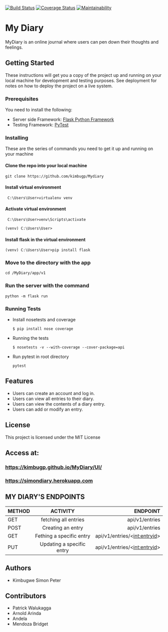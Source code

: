 [![Build Status](https://travis-ci.org/kimbugp/MyDiary.svg?branch=develop)](https://travis-ci.org/kimbugp/MyDiary)
[![Coverage Status](https://coveralls.io/repos/github/kimbugp/MyDiary/badge.svg?branch=master)](https://coveralls.io/github/kimbugp/MyDiary?branch=master)
[![Maintainability](https://api.codeclimate.com/v1/badges/4b137dbde922e2570098/maintainability)](https://codeclimate.com/github/kimbugp/MyDiary/maintainability)
# My Diary 
MyDiary is an online journal where users can pen down their thoughts and feelings.
## Getting Started
These instructions will get you a copy of the project up and running on your local machine for development and testing purposes. See deployment for notes on how to deploy the project on a live system.
### Prerequisites
You need to install the following: 
* Server side Framework: ​[Flask Python Framework](http://flask.pocoo.org/)
* Testing Framework: [PyTest](https://docs.pytest.org/en/latest/)

### Installing 
These are the series of commands you need to get it up and running on your machine 
#### Clone the repo into your local machine

```git clone https://github.com/kimbugp/Mydiary```
#### Install virtual environment 
``` C:\Users\User>virtualenv venv```
#### Activate virtual environment
``` C:\Users\User>venv\Scripts\activate``` 

```(venv) C:\Users\User> ```
#### Install flask in the virtual environment 
```(venv) C:\Users\User>pip install flask```

### Move to the directory with the app 
```cd /MyDiary/app/v1```
### Run the server with the command
```python -m flask run ```

### Running Tests
* Install nosetests and coverage
  ```
  $ pip install nose coverage
  ```

* Running the tests
  ```
  $ nosetests -v --with-coverage --cover-package=api
  ```
* Run pytest in root directory
  ```
  pytest
  ```
## Features
* Users can create an account and log in.
* Users can view all entries to their diary.
* Users can view the contents of a diary entry.
* Users can add or modify an entry.

## License
This project is licensed under the MIT License


## Access at:
### https://kimbugp.github.io/MyDiary/UI/
### https://simondiary.herokuapp.com

 ## MY DIARY'S ENDPOINTS
	
   | METHOD     |        ACTIVITY   |                  ENDPOINT|
   | :---         |     :---:      |          ---: |
  | GET            | fetching all entries    |      api/v1/entries
  | POST            |Creating an entry        |      api/v1/entries
 | GET             |Fething a specific entry   |    api/v1/entries/<<int:entryid>>
 | PUT             |Updating a specific entry     | api/v1/entries/<<int:entryid>>

## Authors
* Kimbugwe Simon Peter 
## Contributors
* Patrick Walukagga
* Arnold Arinda
* Andela
* Mendoza Bridget
